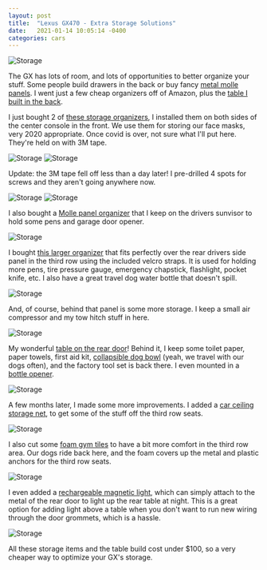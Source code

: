 ```yaml
---
layout: post
title:  "Lexus GX470 - Extra Storage Solutions"
date:   2021-01-14 10:05:14 -0400
categories: cars
---
```


![Storage](/images/storage/1.jpg)

The GX has lots of room, and lots of opportunities to better organize your stuff. Some people build drawers in the back or buy fancy [metal molle panels](https://www.ragofabrication.com/products/gx-470-modular-storage-panel-system-powder-coated). I went just a few cheap organizers off of Amazon, plus the [table I built in the back](https://rskelton.com/GX470-Rear-Door-Table/). 

I just bought 2 of [these storage organizers](https://amzn.to/3bETGud), I installed them on both sides of the center console in the front. We use them for storing our face masks, very 2020 appropriate. Once covid is over, not sure what I'll put here. They're held on with 3M tape. 

![Storage](/images/storage/6.jpg)
![Storage](/images/storage/5.jpg)

Update: the 3M tape fell off less than a day later! I pre-drilled 4 spots for screws and they aren't going anywhere now. 

![Storage](/images/storage/10.jpg)
![Storage](/images/storage/11.jpg)

I also bought a [Molle panel organizer](https://amzn.to/38HDwOM) that I keep on the drivers sunvisor to hold some pens and garage door opener. 

![Storage](/images/storage/4.jpg)

I bought [this larger organizer](https://amzn.to/3ic3ptp) that fits perfectly over the rear drivers side panel in the third row using the included velcro straps. It is used for holding more pens, tire pressure gauge, emergency chapstick, flashlight, pocket knife, etc. I also have a great travel dog water bottle that doesn't spill. 

![Storage](/images/storage/3.jpg)

And, of course, behind that panel is some more storage. I keep a small air compressor and my tow hitch stuff in here. 

![Storage](/images/storage/2.jpg)

My wonderful [table on the rear door](https://rskelton.com/GX470-Rear-Door-Table/)! Behind it, I keep some toilet paper, paper towels, first aid kit, [collapsible dog bowl](https://amzn.to/38OuOyB) (yeah, we travel with our dogs often), and the factory tool set is back there. I even mounted in a [bottle opener](https://amzn.to/35H2dJq). 

![Storage](/images/storage/1.jpg)

A few months later, I made some more improvements. I added a [car ceiling storage net](https://amzn.to/3py1LFZ), to get some of the stuff off the third row seats. 

![Storage](/images/storage/13.jpg)

I also cut some [foam gym tiles](https://amzn.to/3fWII4X) to have a bit more comfort in the third row area. Our dogs ride back here, and the foam covers up the metal and plastic anchors for the third row seats. 

![Storage](/images/storage/14.jpg)

I even added a [rechargeable magnetic light](https://amzn.to/2S8JvHe), which can simply attach to the metal of the rear door to light up the rear table at night. This is a great option for adding light above a table when you don't want to run new wiring through the door grommets, which is a hassle. 

![Storage](/images/storage/12.jpg)


All these storage items and the table build cost under $100, so a very cheaper way to optimize your GX's storage. 
